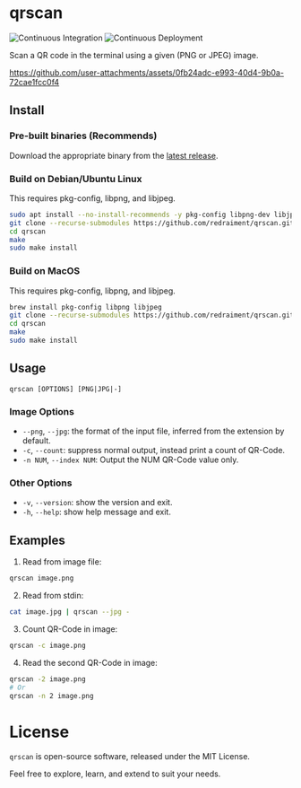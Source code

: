 qrscan
====

![Continuous Integration](https://github.com/redraiment/qrscan/actions/workflows/ci.yml/badge.svg) ![Continuous Deployment](https://github.com/redraiment/qrscan/actions/workflows/cd.yml/badge.svg)

Scan a QR code in the terminal using a given (PNG or JPEG) image.

https://github.com/user-attachments/assets/0fb24adc-e993-40d4-9b0a-72cae1fcc0f4

## Install

### Pre-built binaries (Recommends)

Download the appropriate binary from the [latest release](https://github.com/redraiment/qrscan/releases/latest).

### Build on Debian/Ubuntu Linux

This requires pkg-config, libpng, and libjpeg.

```sh
sudo apt install --no-install-recommends -y pkg-config libpng-dev libjpeg-dev
git clone --recurse-submodules https://github.com/redraiment/qrscan.git
cd qrscan
make
sudo make install
```

### Build on MacOS

This requires pkg-config, libpng, and libjpeg.

```sh
brew install pkg-config libpng libjpeg
git clone --recurse-submodules https://github.com/redraiment/qrscan.git
cd qrscan
make
sudo make install
```

## Usage

`qrscan [OPTIONS] [PNG|JPG|-]`

### Image Options

* `--png`, `--jpg`: the format of the input file, inferred from the extension by default.
* `-c`, `--count`: suppress normal output, instead print a count of QR-Code.
* `-n NUM`, `--index NUM`: Output the NUM QR-Code value only.

### Other Options

* `-v`, `--version`: show the version and exit.
* `-h`, `--help`: show help message and exit.

## Examples

1) Read from image file:

```sh
qrscan image.png
```

2) Read from stdin:

```sh
cat image.jpg | qrscan --jpg -
```

3) Count QR-Code in image:

```sh
qrscan -c image.png
```

4) Read the second QR-Code in image:

```sh
qrscan -2 image.png
# Or
qrscan -n 2 image.png
```

# License

`qrscan` is open-source software, released under the MIT License.

Feel free to explore, learn, and extend to suit your needs.
